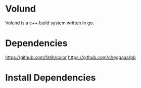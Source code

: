 # Volund
Volund is a c++ build system written in go. 

# Dependencies
https://github.com/fatih/color
https://github.com/cheggaaa/pb

# Install Dependencies
